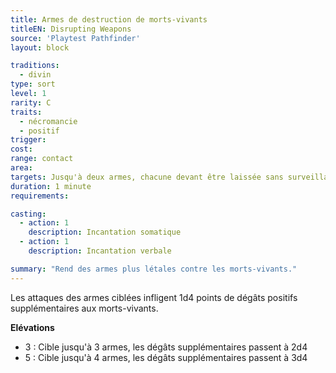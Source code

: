 ```yaml
---
title: Armes de destruction de morts-vivants
titleEN: Disrupting Weapons
source: 'Playtest Pathfinder'
layout: block

traditions:
  - divin
type: sort
level: 1
rarity: C
traits:
  - nécromancie
  - positif
trigger: 
cost: 
range: contact
area: 
targets: Jusqu'à deux armes, chacune devant être laissée sans surveillance ou manipulée par vous ou un allié
duration: 1 minute
requirements: 

casting:
  - action: 1
    description: Incantation somatique
  - action: 1
    description: Incantation verbale

summary: "Rend des armes plus létales contre les morts-vivants."
---
```

Les attaques des armes ciblées infligent 1d4 points de dégâts positifs supplémentaires aux morts-vivants.

**Elévations**
* 3 : Cible jusqu'à 3 armes, les dégâts supplémentaires passent à 2d4
* 5 : Cible jusqu'à 4 armes, les dégâts supplémentaires passent à 3d4
